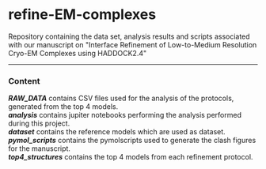 # refine-EM-complexes
Repository containing the data set, analysis results and scripts associated with our manuscript on "Interface Refinement of Low-to-Medium Resolution Cryo-EM Complexes using HADDOCK2.4"

***

### Content
***RAW_DATA*** contains CSV files used for the analysis of the protocols, generated from the top 4 models.  
***analysis*** contains jupiter notebooks performing the analysis performed during this project.  
***dataset*** contains the reference models which are used as dataset.  
***pymol_scripts*** contains the pymolscripts used to generate the clash figures for the manuscript.  
***top4_structures*** contains the top 4 models from each refinement protocol.
